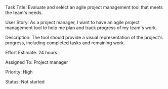 Task Title: Evaluate and select an agile project management tool that meets the team's needs.

User Story: As a project manager, I want to have an agile project management tool to help me plan and track progress of my team's work.

Description: The tool should provide a visual representation of the project's progress, including completed tasks and remaining work.

Effort Estimate: 24 hours

Assigned To: Project manager

Priority: High

Status: Not started

